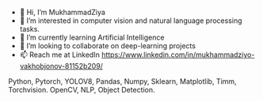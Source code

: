 - 👋 Hi, I’m MukhammadZiya
- 👀 I’m interested in computer vision and natural language processing tasks.
- 🌱 I’m currently learning Artificial Intelligence 
- 💞️ I’m looking to collaborate on deep-learning projects
- 📫 Reach me at  LinkedIn https://www.linkedin.com/in/mukhammadziyo-vakhobjonov-81152b209/

<!---
MukhammadZiya/MukhammadZiya is a ✨ special ✨ repository because its `README.md` (this file) appears on your GitHub profile.
You can click the Preview link to take a look at your changes.
--->
Python, Pytorch, YOLOV8, Pandas, Numpy, Sklearn, Matplotlib, Timm, Torchvision. OpenCV, NLP, Object Detection.
